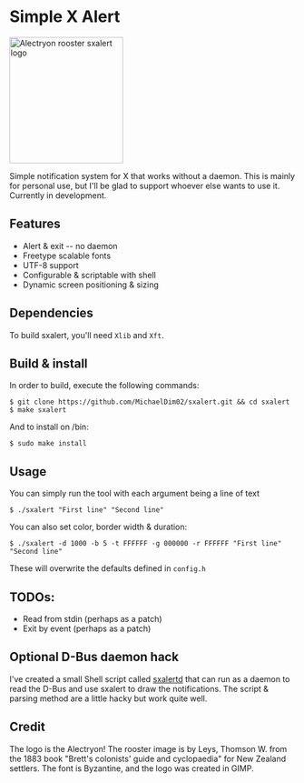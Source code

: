 # Simple X Alert 
<img src="https://mcdim.xyz/projects/sxalert/alectryon.png" alt="Alectryon rooster sxalert logo" style="height: 222px; width:200px;"/>

Simple notification system for X that works without a daemon. This is mainly for personal use, but I'll be glad to support whoever else wants to use it. Currently in development.

## Features
+ Alert & exit -- no daemon
+ Freetype scalable fonts
+ UTF-8 support
+ Configurable & scriptable with shell
+ Dynamic screen positioning & sizing

## Dependencies
To build sxalert, you'll need `Xlib` and `Xft`.

## Build & install
In order to build, execute the following commands:
```
$ git clone https://github.com/MichaelDim02/sxalert.git && cd sxalert
$ make sxalert
```
And to install on /bin:
```
$ sudo make install
```

## Usage
You can simply run the tool with each argument being a line of text
```
$ ./sxalert "First line" "Second line"
```
You can also set color, border width & duration:
```
$ ./sxalert -d 1000 -b 5 -t FFFFFF -g 000000 -r FFFFFF "First line" "Second line"
```
These will overwrite the defaults defined in `config.h`

## TODOs:
+ Read from stdin (perhaps as a patch)
+ Exit by event (perhaps as a patch)

## Optional D-Bus daemon hack
I've created a small Shell script called [sxalertd](https://github.com/MichaelDim02/sxalertd) that can run as a daemon to read the D-Bus and use sxalert to draw the notifications. The script & parsing method are a little hacky but work quite well.

## Credit
The logo is the Alectryon! The rooster image is by Leys, Thomson W. from the 1883 book "Brett's colonists' guide and cyclopaedia" for New Zealand settlers. The font is Byzantine, and the logo was created in GIMP.
